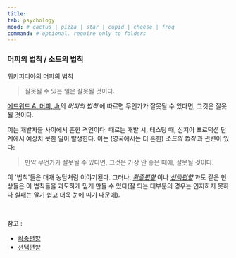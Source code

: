 ```yaml
---
title:
tab: psychology 
mood: # cactus | pizza | star | cupid | cheese | frog
command: # optional. require only to folders
---
```

### 머피의 법칙 / 소드의 법칙

[위키피디아의 머피의 법칙](https://ko.wikipedia.org/wiki/머피의_법칙)

> 잘못될 수 있는 일은 잘못될 것이다.

[에드워드 A. 머피, Jr](https://en.wikipedia.org/wiki/Edward_A._Murphy_Jr.)의 _머피의 법칙_ 에 따르면 무언가가 잘못될 수 있다면, 그것은 잘못될 것이다.

이는 개발자들 사이에서 흔한 격언이다. 때로는 개발 시, 테스팅 때, 심지어 프로덕션 단계에서 예상치 못한 일이 발생한다. 이는 (영국에서는 더 흔한) _소드의 법칙_ 과 관련이 있다:

> 만약 무언가가 잘못될 수 있다면, 그것은 가장 안 좋은 때에, 잘못될 것이다.

이 '법칙'들은 대개 농담처럼 이야기된다. 그러나, [_확증편향_](#TODO) 이나 [_선택편향_](#TODO) 과도 같은 현상들은 이 법칙들을 과도하게 믿게 만들 수 있다(잘 되는 대부분의 경우는 인지하지 못하나 실패는 알기 쉽고 더욱 눈에 띠기 때문에).

<br>

참고 :

- [확증편향](#TODO)
- [선택편향](#TODO)

<br>

